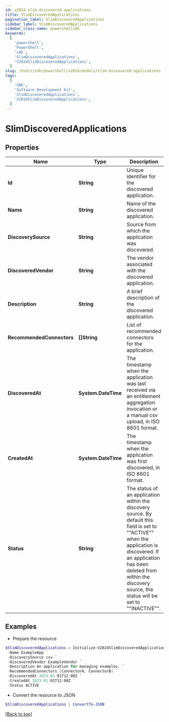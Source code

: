 ```yaml
---
id: v2024-slim-discovered-applications
title: SlimDiscoveredApplications
pagination_label: SlimDiscoveredApplications
sidebar_label: SlimDiscoveredApplications
sidebar_class_name: powershellsdk
keywords:
  [
    'powershell',
    'PowerShell',
    'sdk',
    'SlimDiscoveredApplications',
    'V2024SlimDiscoveredApplications',
  ]
slug: /tools/sdk/powershell/v2024/models/slim-discovered-applications
tags:
  [
    'SDK',
    'Software Development Kit',
    'SlimDiscoveredApplications',
    'V2024SlimDiscoveredApplications',
  ]
---
```


# SlimDiscoveredApplications

## Properties

| Name | Type | Description | Notes |
| --- | --- | --- | --- |
| **Id** | **String** | Unique identifier for the discovered application. | [optional] |
| **Name** | **String** | Name of the discovered application. | [optional] |
| **DiscoverySource** | **String** | Source from which the application was discovered. | [optional] |
| **DiscoveredVendor** | **String** | The vendor associated with the discovered application. | [optional] |
| **Description** | **String** | A brief description of the discovered application. | [optional] |
| **RecommendedConnectors** | **[]String** | List of recommended connectors for the application. | [optional] |
| **DiscoveredAt** | **System.DateTime** | The timestamp when the application was last received via an entitlement aggregation invocation or a manual csv upload, in ISO 8601 format. | [optional] |
| **CreatedAt** | **System.DateTime** | The timestamp when the application was first discovered, in ISO 8601 format. | [optional] |
| **Status** | **String** | The status of an application within the discovery source. By default this field is set to ""ACTIVE"" when the application is discovered. If an application has been deleted from within the discovery source, the status will be set to ""INACTIVE"". | [optional] |

## Examples

- Prepare the resource

```powershell
$SlimDiscoveredApplications = Initialize-V2024SlimDiscoveredApplications  -Id null `
 -Name ExampleApp `
 -DiscoverySource csv `
 -DiscoveredVendor ExampleVendor `
 -Description An application for managing examples. `
 -RecommendedConnectors [ConnectorA, ConnectorB] `
 -DiscoveredAt 2023-01-01T12:00Z `
 -CreatedAt 2023-01-01T12:00Z `
 -Status ACTIVE
```

- Convert the resource to JSON

```powershell
$SlimDiscoveredApplications | ConvertTo-JSON
```

[[Back to top]](#)
